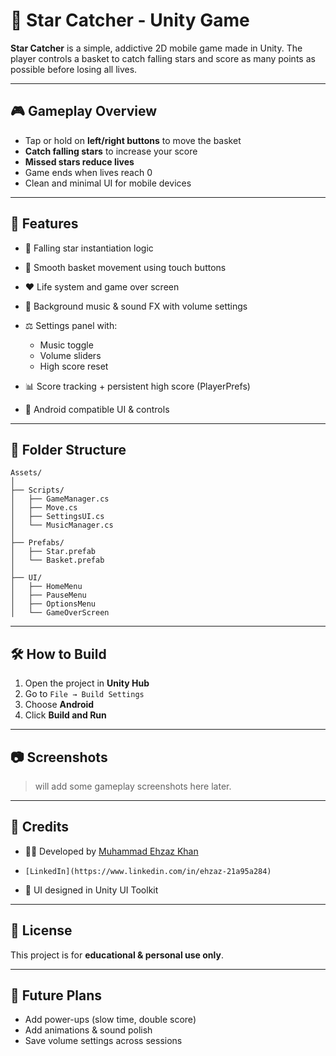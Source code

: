 # 🌟 Star Catcher - Unity Game

**Star Catcher** is a simple, addictive 2D mobile game made in Unity. The player controls a basket to catch falling stars and score as many points as possible before losing all lives.

---

## 🎮 Gameplay Overview

* Tap or hold on **left/right buttons** to move the basket
* **Catch falling stars** to increase your score
* **Missed stars reduce lives**
* Game ends when lives reach 0
* Clean and minimal UI for mobile devices

---

## 🧹 Features

* 🌟 Falling star instantiation logic
* 🧺 Smooth basket movement using touch buttons
* ❤️ Life system and game over screen
* 🎵 Background music & sound FX with volume settings
* ⚖️ Settings panel with:

  * Music toggle
  * Volume sliders
  * High score reset
* 📊 Score tracking + persistent high score (PlayerPrefs)
* 📱 Android compatible UI & controls

---

## 📁 Folder Structure

```
Assets/
│
├── Scripts/
│   ├── GameManager.cs
│   ├── Move.cs
│   ├── SettingsUI.cs
│   └── MusicManager.cs
│
├── Prefabs/
│   ├── Star.prefab
│   └── Basket.prefab
│
├── UI/
│   ├── HomeMenu
│   ├── PauseMenu
│   ├── OptionsMenu
│   └── GameOverScreen
```

---

## 🛠 How to Build

1. Open the project in **Unity Hub**
2. Go to `File → Build Settings`
3. Choose **Android**
4. Click **Build and Run**

---

## 📷 Screenshots&#x20;

> will add some gameplay screenshots here later.

---

## 🚀 Credits

* 👨‍💻 Developed by [Muhammad Ehzaz Khan](https://github.com/MuhammadEhzazKhan)
*     [LinkedIn](https://www.linkedin.com/in/ehzaz-21a95a284)
* 🎨 UI designed in Unity UI Toolkit

---

## 📃 License

This project is for **educational & personal use only**. 

---

## 📌 Future Plans 

* Add power-ups (slow time, double score)
* Add animations & sound polish
* Save volume settings across sessions
